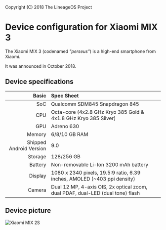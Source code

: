 Copyright (C) 2018 The LineageOS Project

Device configuration for Xiaomi MIX 3
=========================================

The Xiaomi MIX 3 (codenamed _"perseus"_) is a high-end smartphone from Xiaomi.

It was announced in October 2018.

## Device specifications

Basic   | Spec Sheet
-------:|:-------------------------
SoC     | Qualcomm SDM845 Snapdragon 845
CPU     | Octa-core (4x2.8 GHz Kryo 385 Gold & 4x1.8 GHz Kryo 385 Silver)
GPU     | Adreno 630
Memory  | 6/8/10 GB RAM
Shipped Android Version | 9.0
Storage | 128/256 GB
Battery | Non-removable Li-Ion 3200 mAh battery
Display | 1080 x 2340 pixels, 19.5:9 ratio, 6.39 inches, AMOLED (~403 ppi density)
Camera  | Dual 12 MP, 4-axis OIS, 2x optical zoom, dual PDAF, dual-LED (dual tone) flash

## Device picture

![Xiaomi MIX 2S](https://i1.mifile.cn/f/i/2018/mix3/specs_black.png "Xiaomi MIX 3 in black")
